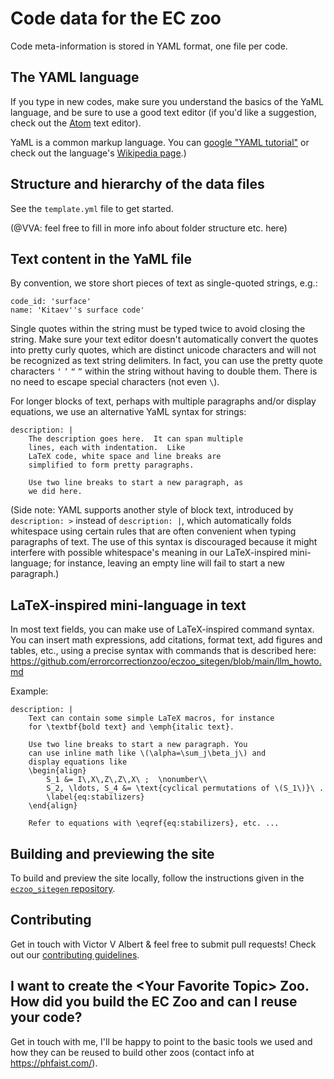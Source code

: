 # Code data for the EC zoo

Code meta-information is stored in YAML format, one file per code.

## The YAML language

If you type in new codes, make sure you understand the basics of the
YaML language, and be sure to use a good text editor (if you'd like
a suggestion, check out the [Atom](https://atom.io/) text editor).

YaML is a common markup language.  You can [google
"YAML tutorial"](https://google.com/search?q=YaML+tutorial) or check out
the language's [Wikipedia
page](https://en.wikipedia.org/wiki/YAML).)


## Structure and hierarchy of the data files

See the `template.yml` file to get started.

(@VVA: feel free to fill in more info about folder structure etc. here)


## Text content in the YaML file

By convention, we store short pieces of text as single-quoted strings, e.g.:

    code_id: 'surface'
    name: 'Kitaev''s surface code'

Single quotes within the string must be typed twice to avoid closing
the string.  Make sure your text editor doesn't automatically convert
the quotes into pretty curly quotes, which are distinct unicode
characters and will not be recognized as text string delimiters.  In
fact, you can use the pretty quote characters ``‘`` ``’`` ``“`` ``”``
within the string without having to double them.  There is no need to
escape special characters (not even ``\``).

For longer blocks of text, perhaps with multiple paragraphs and/or
display equations, we use an alternative YaML syntax for strings:

    description: |
        The description goes here.  It can span multiple
        lines, each with indentation.  Like
        LaTeX code, white space and line breaks are
        simplified to form pretty paragraphs.
        
        Use two line breaks to start a new paragraph, as
        we did here.

(Side note: YAML supports another style of block text, introduced
by `description: >` instead of `description: |`, which automatically
folds whitespace using certain rules that are often convenient when
typing paragraphs of text.  The use of this syntax is discouraged
because it might interfere with possible whitespace's meaning in our
LaTeX-inspired mini-language; for instance, leaving an empty line
will fail to start a new paragraph.)
        
## LaTeX-inspired mini-language in text

In most text fields, you can make use of LaTeX-inspired
command syntax.  You can insert math expressions, add citations,
format text, add figures and tables, etc., using a precise
syntax with commands that is described here:
https://github.com/errorcorrectionzoo/eczoo_sitegen/blob/main/llm_howto.md

Example:

    description: |
        Text can contain some simple LaTeX macros, for instance
        for \textbf{bold text} and \emph{italic text}.
        
        Use two line breaks to start a new paragraph. You
        can use inline math like \(\alpha=\sum_j\beta_j\) and
        display equations like
        \begin{align}
            S_1 &= I\,X\,Z\,Z\,X\ ;  \nonumber\\
            S_2, \ldots, S_4 &= \text{cyclical permutations of \(S_1\)}\ .
            \label{eq:stabilizers}
        \end{align}
        
        Refer to equations with \eqref{eq:stabilizers}, etc. ...



## Building and previewing the site

To build and preview the site locally, follow the instructions given
in the [`eczoo_sitegen`
repository](https://github.com/errorcorrectionzoo/eczoo_sitegen).


## Contributing

Get in touch with Victor V Albert & feel free to submit pull requests!  Check
out our [contributing guidelines](https://github.com/errorcorrectionzoo/eczoo_data/blob/main/CONTRIBUTING.md).


## I want to create the &lt;Your Favorite Topic> Zoo. How did you build the EC Zoo and can I reuse your code?

Get in touch with me, I'll be happy to point to the basic tools we used and how they
can be reused to build other zoos (contact info at https://phfaist.com/).

